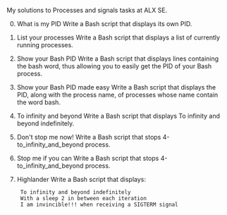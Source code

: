 My solutions to Processes and signals tasks at ALX SE.


0. What is my PID 
	Write a Bash script that displays its own PID.


1. List your processes
	Write a Bash script that displays a list of currently running processes.


2. Show your Bash PID
	Write a Bash script that displays lines containing the bash word, thus allowing you to easily get the PID of your Bash process.


3. Show your Bash PID made easy 
	Write a Bash script that displays the PID, along with the process name, of processes whose name contain the word bash.


4. To infinity and beyond 
	Write a Bash script that displays To infinity and beyond indefinitely.


5. Don't stop me now! 
	Write a Bash script that stops 4-to_infinity_and_beyond process.


6. Stop me if you can
	Write a Bash script that stops 4-to_infinity_and_beyond process.


7. Highlander 
	Write a Bash script that displays:

	    To infinity and beyond indefinitely
	    With a sleep 2 in between each iteration
	    I am invincible!!! when receiving a SIGTERM signal

